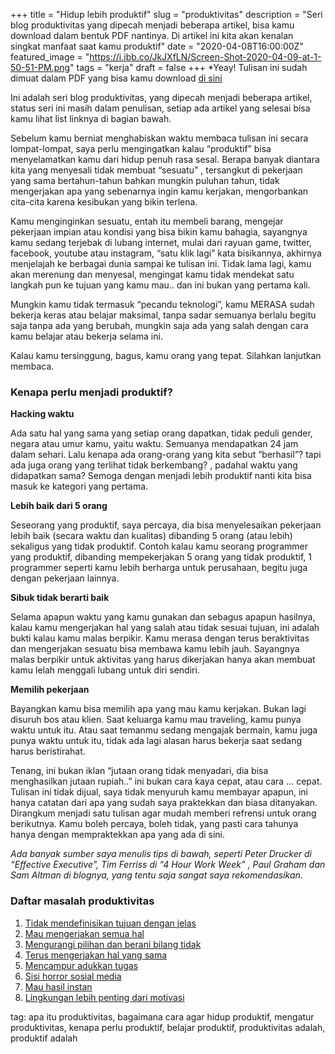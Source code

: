 +++
title = "Hidup lebih produktif"
slug = "produktivitas"
description = "Seri blog produktivitas yang dipecah menjadi beberapa artikel, bisa kamu download dalam bentuk PDF nantinya. Di artikel ini kita akan kenalan singkat manfaat saat kamu produktif"
date = "2020-04-08T16:00:00Z"
featured_image = "https://i.ibb.co/JkJXfLN/Screen-Shot-2020-04-09-at-1-50-51-PM.png"
tags = "kerja"
draft = false
+++ 
\*Yeay! Tulisan ini sudah dimuat dalam PDF yang bisa kamu download [di sini](https://bit.ly/hilman-produktif)

Ini adalah seri blog produktivitas, yang dipecah menjadi beberapa artikel, status seri ini masih dalam penulisan, setiap ada artikel yang selesai bisa kamu lihat list linknya di bagian bawah.

Sebelum kamu berniat menghabiskan waktu membaca tulisan ini secara lompat-lompat, saya perlu mengingatkan kalau “produktif” bisa menyelamatkan kamu dari hidup penuh rasa sesal. Berapa banyak diantara kita yang menyesali tidak membuat “sesuatu” , tersangkut di pekerjaan yang sama bertahun-tahun bahkan mungkin puluhan tahun, tidak mengerjakan apa yang sebenarnya ingin kamu kerjakan, mengorbankan cita-cita karena kesibukan yang bikin terlena.

Kamu menginginkan sesuatu, entah itu membeli barang, mengejar pekerjaan impian atau kondisi yang bisa bikin kamu bahagia, sayangnya kamu sedang terjebak di lubang internet, mulai dari rayuan game,  twitter, facebook, youtube atau instagram, “satu klik lagi” kata bisikannya, akhirnya menjelajah ke berbagai dunia sampai ke tulisan ini. Tidak lama lagi,  kamu akan merenung dan menyesal, mengingat kamu tidak mendekat satu langkah pun ke tujuan yang kamu mau.. dan ini bukan yang pertama kali.

Mungkin kamu tidak termasuk “pecandu teknologi”, kamu MERASA sudah bekerja keras atau belajar maksimal, tanpa sadar semuanya berlalu begitu saja tanpa ada yang berubah, mungkin saja ada yang salah dengan cara kamu belajar atau bekerja selama ini.

Kalau kamu tersinggung, bagus, kamu orang yang tepat. Silahkan lanjutkan membaca.

### Kenapa perlu menjadi produktif?

**Hacking waktu**

Ada satu hal yang sama yang setiap orang dapatkan, tidak peduli gender, negara atau umur kamu, yaitu waktu. Semuanya mendapatkan 24 jam dalam sehari. Lalu kenapa ada orang-orang yang kita sebut “berhasil”? tapi ada juga orang yang terlihat tidak berkembang? , padahal waktu yang didapatkan sama? Semoga dengan menjadi lebih produktif nanti kita bisa masuk ke kategori yang pertama.

**Lebih baik dari 5 orang**

Seseorang yang produktif, saya percaya, dia bisa menyelesaikan pekerjaan lebih baik (secara waktu dan kualitas) dibanding 5 orang (atau lebih) sekaligus yang tidak produktif. Contoh kalau kamu seorang programmer yang produktif, dibanding mempekerjakan 5 orang yang tidak produktif, 1 programmer seperti kamu lebih berharga untuk perusahaan, begitu juga dengan pekerjaan lainnya.

**Sibuk tidak berarti baik**

Selama apapun waktu yang kamu gunakan dan sebagus apapun hasilnya, kalau kamu mengerjakan hal yang salah atau tidak sesuai tujuan, ini adalah bukti kalau kamu malas berpikir. Kamu merasa dengan terus beraktivitas dan mengerjakan sesuatu bisa membawa kamu lebih jauh. Sayangnya malas berpikir untuk aktivitas yang harus dikerjakan hanya akan membuat kamu lelah menggali lubang untuk diri sendiri.

**Memilih pekerjaan**

Bayangkan kamu bisa memilih apa yang mau kamu kerjakan. Bukan lagi disuruh bos atau klien.  Saat keluarga kamu mau traveling, kamu punya waktu untuk itu. Atau saat temanmu sedang mengajak bermain, kamu juga punya waktu untuk itu, tidak ada lagi alasan harus bekerja saat sedang harus beristirahat.

Tenang, ini bukan iklan “jutaan orang tidak menyadari, dia bisa menghasilkan jutaan rupiah..” ini bukan cara kaya cepat, atau cara … cepat. Tulisan ini tidak dijual, saya tidak menyuruh kamu membayar apapun, ini hanya catatan dari apa yang sudah saya praktekkan dan biasa ditanyakan. Dirangkum menjadi satu tulisan agar mudah memberi refrensi untuk orang berikutnya. Kamu boleh percaya, boleh tidak, yang pasti cara tahunya hanya dengan mempraktekkan apa yang ada di sini.

_Ada banyak sumber saya menulis tips di bawah, seperti Peter Drucker di “Effective Executive”, Tim Ferriss di  “4 Hour Work Week” ,  Paul Graham dan Sam Altman di blognya, yang tentu saja sangat saya rekomendasikan._

### Daftar masalah produktivitas

1. [Tidak mendefinisikan tujuan dengan jelas](https://hilman.space/target/)
2. [Mau mengerjakan semua hal](https://hilman.space/prioritas/)
3. [Mengurangi pilihan dan berani bilang tidak](https://hilman.space/eliminasi/)
4. [Terus mengerjakan hal yang sama](https://hilman.space/otomatisasi/)
5. [Mencampur adukkan tugas](https://hilman.space/batching/)
6. [Sisi horror sosial media](https://hilman.space/sosmed/)
7. [Mau hasil instan](https://hilman.space/hasil)
8. [Lingkungan lebih penting dari motivasi](https://hilman.space/lingkungan/)

tag: apa itu produktivitas, bagaimana cara agar hidup produktif, mengatur produktivitas, kenapa perlu produktif, belajar produktif, produktivitas adalah, produktif adalah